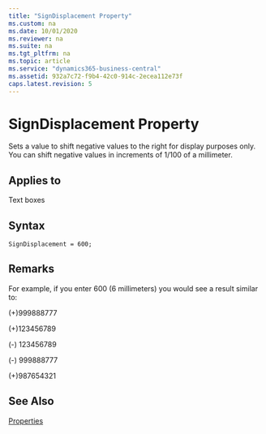 ```yaml
---
title: "SignDisplacement Property"
ms.custom: na
ms.date: 10/01/2020
ms.reviewer: na
ms.suite: na
ms.tgt_pltfrm: na
ms.topic: article
ms.service: "dynamics365-business-central"
ms.assetid: 932a7c72-f9b4-42c0-914c-2ecea112e73f
caps.latest.revision: 5
---
```


 

# SignDisplacement Property
Sets a value to shift negative values to the right for display purposes only. You can shift negative values in increments of 1/100 of a millimeter.  
  
## Applies to  
 Text boxes 

## Syntax
```
SignDisplacement = 600; 
```
  
## Remarks  
 For example, if you enter 600 (6 millimeters) you would see a result similar to:  
  
 (+)999888777  
  
 (+)123456789  
  
 (-) 123456789  
  
 (-) 999888777  
  
 (+)987654321  
  
## See Also  
 [Properties](devenv-properties.md)